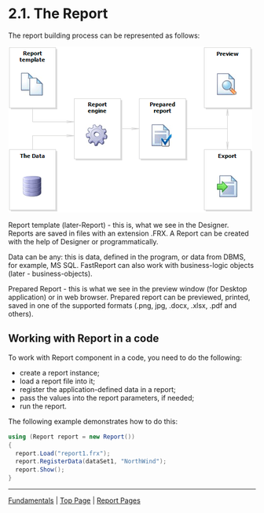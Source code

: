 # 2.1. The Report

The report building process can be represented as follows:

![Report Engine](images/ReportEngine.png)

Report template (later-Report) - this is, what we see in the Designer. Reports are saved in files with an extension .FRX. A Report can be created with the help of Designer or programmatically.
 
Data can be any: this is data, defined in the program, or data from DBMS, for example, MS SQL. FastReport can also work with  business-logic objects (later - business-objects).

Prepared Report - this is what we see in the preview window (for Desktop application) or in web browser. Prepared report can be previewed, printed, saved in one of the supported formats (.png, jpg, .docx, .xlsx, .pdf  and others).

## Working with Report in a code

To work with Report component in a code, you need to do the following:

- create a report instance; 
- load a report file into it; 
- register the application-defined data in a report; 
- pass the values into the report parameters, if needed; 
- run the report. 

The following example demonstrates how to do this:

```csharp
using (Report report = new Report())
{
  report.Load("report1.frx");
  report.RegisterData(dataSet1, "NorthWind");
  report.Show();
}
```

---

[Fundamentals](Fundamentals.md) | [Top Page](README.md) | [Report Pages](ReportPages.md)
